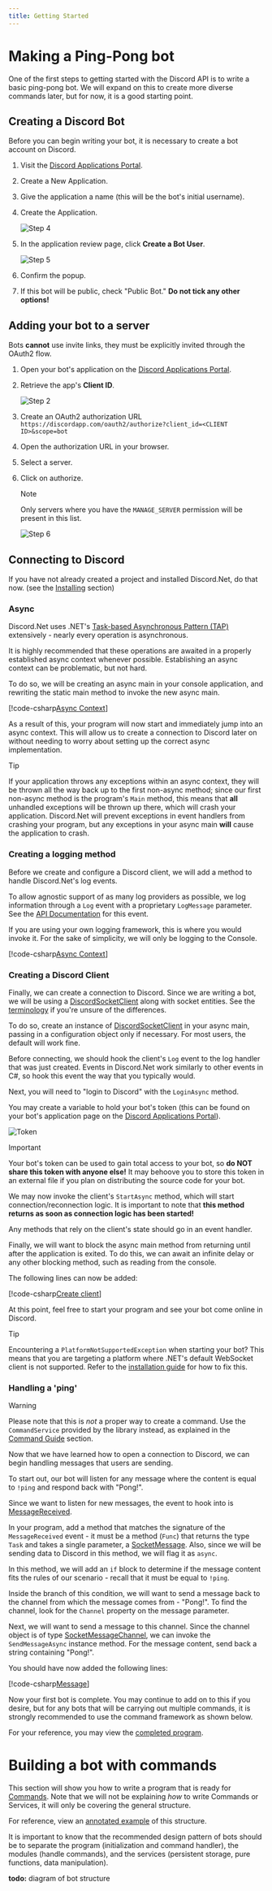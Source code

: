 ```yaml
---
title: Getting Started
---
```


# Making a Ping-Pong bot

One of the first steps to getting started with the Discord API is to
write a basic ping-pong bot. We will expand on this to create more
diverse commands later, but for now, it is a good starting point.

## Creating a Discord Bot

Before you can begin writing your bot, it is necessary to create a bot
account on Discord.

1. Visit the [Discord Applications Portal].
2. Create a New Application.
3. Give the application a name (this will be the bot's initial
username).
4. Create the Application.
	
	![Step 4](images/intro-create-app.png)
	
5. In the application review page, click **Create a Bot User**.
	
	![Step 5](images/intro-create-bot.png)
	
6. Confirm the popup.
7. If this bot will be public, check "Public Bot." **Do not tick any 
other options!**

[Discord Applications Portal]: https://discordapp.com/developers/applications/me

## Adding your bot to a server

Bots **cannot** use invite links, they must be explicitly invited
through the OAuth2 flow.

1. Open your bot's application on the [Discord Applications Portal].
2. Retrieve the app's **Client ID**.
	
	![Step 2](images/intro-client-id.png)
	
3. Create an OAuth2 authorization URL
`https://discordapp.com/oauth2/authorize?client_id=<CLIENT ID>&scope=bot`
4. Open the authorization URL in your browser.
5. Select a server.
6. Click on authorize.
	
	>[!NOTE]
	Only servers where you have the `MANAGE_SERVER` permission will be
	present in this list.
	
	![Step 6](images/intro-add-bot.png)


## Connecting to Discord

If you have not already created a project and installed Discord.Net,
do that now. (see the [Installing](installing.md) section)

### Async

Discord.Net uses .NET's [Task-based Asynchronous Pattern (TAP)]
extensively - nearly every operation is asynchronous.

It is highly recommended that these operations are awaited in a
properly established async context whenever possible. Establishing an
async context can be problematic, but not hard.

To do so, we will be creating an async main in your console
application, and rewriting the static main method to invoke the new
async main.

[!code-csharp[Async Context](samples/intro/async-context.cs)]

As a result of this, your program will now start and immediately
jump into an async context. This will allow us to create a connection 
to Discord later on without needing to worry about setting up the
correct async implementation.

>[!TIP]
If your application throws any exceptions within an async context,
they will be thrown all the way back up to the first non-async method;
since our first non-async method is the program's `Main` method, this
means that **all** unhandled exceptions will be thrown up there, which
will crash your application. Discord.Net will prevent exceptions in
event handlers from crashing your program, but any exceptions in your
async main **will** cause the application to crash.

[Task-based Asynchronous Pattern (TAP)]: https://docs.microsoft.com/en-us/dotnet/articles/csharp/async

### Creating a logging method

Before we create and configure a Discord client, we will add a method
to handle Discord.Net's log events.

To allow agnostic support of as many log providers as possible, we
log information through a `Log` event with a proprietary `LogMessage`
parameter. See the [API Documentation] for this event.

If you are using your own logging framework, this is where you would
invoke it. For the sake of simplicity, we will only be logging to
the Console.

[!code-csharp[Async Context](samples/intro/logging.cs)]

[API Documentation]: xref:Discord.Rest.BaseDiscordClient.Log

### Creating a Discord Client

Finally, we can create a connection to Discord. Since we are writing
a bot, we will be using a [DiscordSocketClient] along with socket
entities. See the [terminology](terminology.md) if you're unsure of
the differences.

To do so, create an instance of [DiscordSocketClient] in your async
main, passing in a configuration object only if necessary. For most
users, the default will work fine.

Before connecting, we should hook the client's `Log` event to the
log handler that was just created. Events in Discord.Net work
similarly to other events in C#, so hook this event the way that
you typically would.

Next, you will need to "login to Discord" with the `LoginAsync` 
method.

You may create a variable to hold your bot's token (this can be found
on your bot's application page on the [Discord Applications Portal]).

![Token](images/intro-token.png)

>[!IMPORTANT]
Your bot's token can be used to gain total access to your bot, so
**do __NOT__ share this token with anyone else!** It may behoove you 
to store this token in an external file if you plan on distributing 
the source code for your bot.

We may now invoke the client's `StartAsync` method, which will
start connection/reconnection logic. It is important to note that
**this method returns as soon as connection logic has been started!**

Any methods that rely on the client's state should go in an event
handler.

Finally, we will want to block the async main method from returning
until after the application is exited. To do this, we can await an
infinite delay or any other blocking method, such as reading from
the console.

The following lines can now be added:

[!code-csharp[Create client](samples/intro/client.cs)]

At this point, feel free to start your program and see your bot come
online in Discord.

>[!TIP]
Encountering a `PlatformNotSupportedException` when starting your bot?
This means that you are targeting a platform where .NET's default
WebSocket client is not supported. Refer to the [installation guide]
for how to fix this.

[DiscordSocketClient]: xref:Discord.WebSocket.DiscordSocketClient
[installation guide]: installing.md#installing-on-net-standard-11

### Handling a 'ping'

>[!WARNING]
Please note that this is *not* a proper way to create a command.
Use the `CommandService` provided by the library instead, as explained
in the [Command Guide] section.

Now that we have learned how to open a connection to Discord, we can
begin handling messages that users are sending.

To start out, our bot will listen for any message where the content
is equal to `!ping` and respond back with "Pong!".

Since we want to listen for new messages, the event to hook into
is [MessageReceived].

In your program, add a method that matches the signature of the
`MessageReceived` event - it must be a method (`Func`) that returns 
the type `Task` and takes a single parameter, a [SocketMessage]. Also,
since we will be sending data to Discord in this method, we will flag
it as `async`.

In this method, we will add an `if` block to determine if the message
content fits the rules of our scenario - recall that it must be equal
to `!ping`.

Inside the branch of this condition, we will want to send a message
back to the channel from which the message comes from - "Pong!". To 
find the channel, look for the `Channel` property on the message 
parameter.

Next, we will want to send a message to this channel. Since the
channel object is of type [SocketMessageChannel], we can invoke the
`SendMessageAsync` instance method. For the message content, send back
a string containing "Pong!".

You should have now added the following lines:

[!code-csharp[Message](samples/intro/message.cs)]

Now your first bot is complete. You may continue to add on to this
if you desire, but for any bots that will be carrying out multiple
commands, it is strongly recommended to use the command framework as
shown below.

For your reference, you may view the [completed program].

[MessageReceived]: xref:Discord.WebSocket.BaseSocketClient.MessageReceived
[SocketMessage]: xref:Discord.WebSocket.SocketMessage
[SocketMessageChannel]: xref:Discord.WebSocket.ISocketMessageChannel
[completed program]: samples/intro/complete.cs
[Command Guide]: ../commands/commands.md

# Building a bot with commands

This section will show you how to write a program that is ready for
[Commands](../commands/commands.md). Note that we will not be 
explaining _how_ to write Commands or Services, it will only be 
covering the general structure.

For reference, view an [annotated example] of this structure.

[annotated example]: samples/intro/structure.cs

It is important to know that the recommended design pattern of bots
should be to separate the program (initialization and command handler),
the modules (handle commands), and the services (persistent storage,
pure functions, data manipulation).

**todo:** diagram of bot structure
